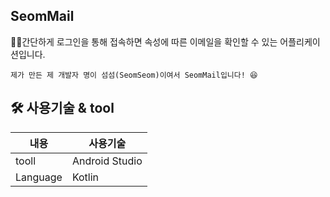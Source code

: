 ## SeomMail
👍🏻간단하게 로그인을 통해 접속하면 속성에 따른 이메일을 확인할 수 있는 어플리케이션입니다.
```
제가 만든 제 개발자 명이 섬섬(SeomSeom)이여서 SeomMail입니다! 😆
```

## 🛠 사용기술 & tool
|내용|사용기술|
|-----|--------------------------------|
|tooll|Android Studio|
|Language|Kotlin|
<br/>
